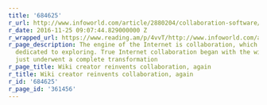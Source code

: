 ```yaml
---
title: '684625'
r_url: http://www.infoworld.com/article/2880204/collaboration-software/wiki-creator-reinvents-collaboration-again.html
r_date: 2016-11-25 09:07:44.829000000 Z
r_wrapped_url: https://www.reading.am/p/4vvT/http://www.infoworld.com/article/2880204/collaboration-software/wiki-creator-reinvents-collaboration-again.html
r_page_description: The engine of the Internet is collaboration, which this blog is
  dedicated to exploring. True Internet collaboration began with the wiki -- which
  just underwent a complete transformation
r_page_title: Wiki creator reinvents collaboration, again
r_title: Wiki creator reinvents collaboration, again
r_id: '684625'
r_page_id: '361456'
---
```


